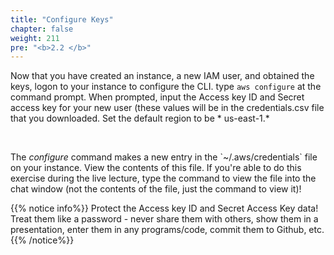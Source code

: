 ```yaml
---
title: "Configure Keys"
chapter: false
weight: 211
pre: "<b>2.2 </b>"
---
```


Now that you have created an instance, a new IAM user, and obtained the keys, logon to your instance to configure the
CLI. type ```aws configure``` at the command prompt. When prompted, input the Access key ID and Secret access key for
your new user (these values will be in the credentials.csv file that you downloaded. Set the default region to be *
us-east-1.*
<p>&nbsp;</p>
The <i>configure</i> command makes a new entry in the `~/.aws/credentials` file on your instance. View the contents of this file. If you're able to do this exercise during the live lecture, type the command to view the file into the chat window (not the contents of the file, just the command to view it)!

{{% notice info%}}
Protect the Access key ID and Secret Access Key data! Treat them like a password - never share them with others, show them in a presentation, enter them in any programs/code, commit them to Github, etc. 
{{% /notice%}}


